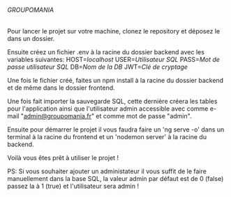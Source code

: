 ###### GROUPOMANIA ######

Pour lancer le projet sur votre machine, clonez le repository et déposez le dans un dossier.

Ensuite créez un fichier .env à la racine du dossier backend avec les variables suivantes:
    HOST=*localhost*
    USER=*Utilisateur SQL*
    PASS=*Mot de passe utilisateur SQL*
    DB=*Nom de la DB*
    JWT=*Clé de cryptage*

Une fois le fichier créé, faites un npm install à la racine du dossier backend et de même dans le dossier frontend.

Une fois fait importer la sauvegarde SQL, cette dernière créera les tables pour l'application ainsi que l'utilisateur admin accessible avec comme e-mail "admin@groupomania.fr" et comme mot de passe "admin".

Ensuite pour démarrer le projet il vous faudra faire un 'ng serve -o' dans un terminal à la racine du frontend et un 'nodemon server' à la racine du backend.

Voilà vous êtes prêt à utiliser le projet !

PS: Si vous souhaiter ajouter un administateur il vous suffit de le faire manuellement dans la base SQL, la valeur admin par défaut est de 0 (false) passez la à 1 (true) et l'utilisateur sera admin !

